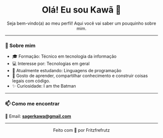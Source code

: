 <h1 align="center">Olá! Eu sou Kawã 👋</h1>

<p align="center">
  Seja bem-vindo(a) ao meu perfil! Aqui você vai saber um pouquinho sobre mim.
</p>

---

### 👤 Sobre mim

- 🎓 Formação: Técnico em tecnologia da informação
- 💻 Interesse por: Tecnologias em geral
- 🌱 Atualmente estudando: Linguagens de programação
- 💬 Gosto de aprender, compartilhar conhecimento e construir coisas legais com código.
- ✨ Curiosidade: I am the Batman


---

### 📫 Como me encontrar

📧 Email: **sagerkawa@gmail.com**

---

<p align="center">Feito com 💙 por Fritzfrefrutz</p>
